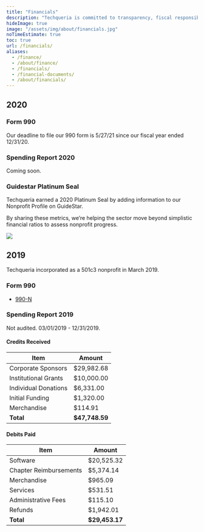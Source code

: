 ```yaml
---
title: "Financials"
description: "Techqueria is committed to transparency, fiscal responsibility, the sustainability of our org, and making the most of every dollar we receive."
hideImage: true
image: "/assets/img/about/financials.jpg"
noTimeEstimate: true
toc: true
url: /financials/
aliases:
  - /finance/
  - /about/finance/
  - /financials/
  - /financial-documents/
  - /about/financials/
---
```


## 2020

### Form 990

Our deadline to file our 990 form is 5/27/21 since our fiscal year ended 12/31/20.

### Spending Report 2020

Coming soon.

### Guidestar Platinum Seal

Techqueria earned a 2020 Platinum Seal by adding information to our Nonprofit Profile on GuideStar.

By sharing these metrics, we’re helping the sector move beyond simplistic financial ratios to assess nonprofit progress.

<a href="https://www.guidestar.org/profile/83-2656715" target="_blank" rel="noopener" class="image-external-plain">
  <img src="https://widgets.guidestar.org/gximage2?o=9774060&l=v4" />
</a>

## 2019

Techqueria incorporated as a 501c3 nonprofit in March 2019.

### Form 990

- [990-N](https://drive.google.com/file/d/1zhe4QL-b5jtoAPHBjD9y2zjAkDg5Y5n4/view?usp=sharing)

### Spending Report 2019

Not audited. 03/01/2019 - 12/31/2019.

#### Credits Received

| Item                 | Amount         |
| -------------------- | -------------- |
| Corporate Sponsors   | $29,982.68     |
| Institutional Grants | $10,000.00     |
| Individual Donations | $6,331.00      |
| Initial Funding      | $1,320.00      |
| Merchandise          | $114.91        |
| **Total**            | **$47,748.59** |

#### Debits Paid

| Item                   | Amount         |
| ---------------------- | -------------- |
| Software               | $20,525.32     |
| Chapter Reimbursements | $5,374.14      |
| Merchandise            | $965.09        |
| Services               | $531.51        |
| Administrative Fees    | $115.10        |
| Refunds                | $1,942.01      |
| **Total**              | **$29,453.17** |